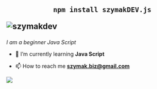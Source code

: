 <h2 align="center">
  <code>npm install szymakDEV.js</code>
  <p align="left"> <img src="https://komarev.com/ghpvc/?username=szymakdev&label=Profile%20views&color=0e75b6&style=flat" alt="szymakdev" /> </p>
</h2>

*I am a beginner Java Script*

- 🌱 I’m currently learning **Java Script**

- 📫 How to reach me **szymak.biz@gmail.com**

<img src="https://iv.pl/image/descriptive.GtsvpRT"></img>

